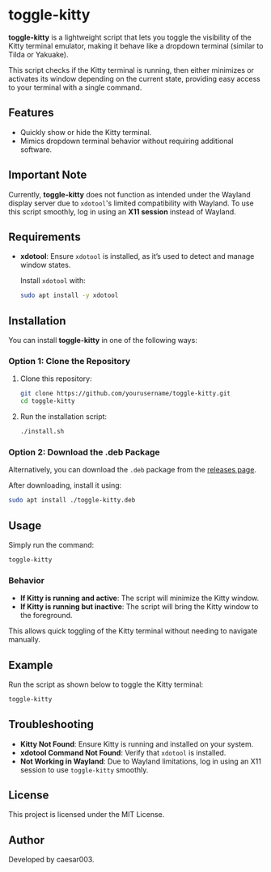# toggle-kitty

**toggle-kitty** is a lightweight script that lets you toggle the visibility of the Kitty terminal emulator, making it behave like a dropdown terminal (similar to Tilda or Yakuake).

This script checks if the Kitty terminal is running, then either minimizes or activates its window depending on the current state, providing easy access to your terminal with a single command.

## Features

-   Quickly show or hide the Kitty terminal.
-   Mimics dropdown terminal behavior without requiring additional software.

## Important Note

Currently, **toggle-kitty** does not function as intended under the Wayland display server due to `xdotool`'s limited compatibility with Wayland. To use this script smoothly, log in using an **X11 session** instead of Wayland.

## Requirements

-   **xdotool**: Ensure `xdotool` is installed, as it’s used to detect and manage window states.

    Install `xdotool` with:

    ```bash
    sudo apt install -y xdotool
    ```

## Installation

You can install **toggle-kitty** in one of the following ways:

### Option 1: Clone the Repository

1. Clone this repository:

    ```bash
    git clone https://github.com/yourusername/toggle-kitty.git
    cd toggle-kitty
    ```

2. Run the installation script:
    ```bash
    ./install.sh
    ```

### Option 2: Download the .deb Package

Alternatively, you can download the `.deb` package from the [releases page](https://github.com/caesar003/toggle-kitty/releases).

After downloading, install it using:

```bash
sudo apt install ./toggle-kitty.deb
```

## Usage

Simply run the command:

```bash
toggle-kitty
```

### Behavior

-   **If Kitty is running and active**: The script will minimize the Kitty window.
-   **If Kitty is running but inactive**: The script will bring the Kitty window to the foreground.

This allows quick toggling of the Kitty terminal without needing to navigate manually.

## Example

Run the script as shown below to toggle the Kitty terminal:

```bash
toggle-kitty
```

## Troubleshooting

-   **Kitty Not Found**: Ensure Kitty is running and installed on your system.
-   **xdotool Command Not Found**: Verify that `xdotool` is installed.
-   **Not Working in Wayland**: Due to Wayland limitations, log in using an X11 session to use `toggle-kitty` smoothly.

## License

This project is licensed under the MIT License.

## Author

Developed by caesar003.
